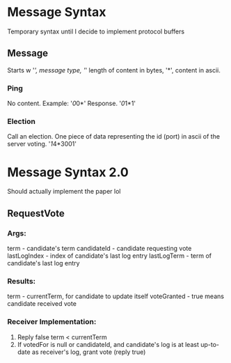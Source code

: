 # Message Syntax
Temporary syntax until I decide to implement protocol buffers

## Message
Starts w '*', message type, '*' length of content in bytes, '*', content in ascii.

### Ping
No content. Example: '*0*0*'
Response. '*0*1*1'

### Election
Call an election. One piece of data representing the id (port) in ascii of the server voting. '*1*4*3001'

# Message Syntax 2.0
Should actually implement the paper lol

## RequestVote
### Args: 
term - candidate's term
candidateId - candidate requesting vote
lastLogIndex - index of candidate's last log entry
lastLogTerm - term of candidate's last log entry

### Results:
term - currentTerm, for candidate to update itself
voteGranted - true means candidate received vote

### Receiver Implementation:
1. Reply false term < currentTerm
2. If votedFor is null or candidateId, and candidate's log is at least up-to-date as receiver's log, grant vote (reply true)